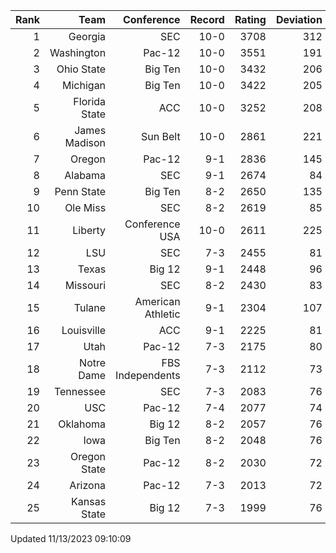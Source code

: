| Rank  | Team                 | Conference           | Record   | Rating | Deviation |
| ---:  | ---:                 | ---:                 | ---:     | ---:   | ---:      |
| 1     | Georgia              | SEC                  | 10-0     | 3708   | 312       |
| 2     | Washington           | Pac-12               | 10-0     | 3551   | 191       |
| 3     | Ohio State           | Big Ten              | 10-0     | 3432   | 206       |
| 4     | Michigan             | Big Ten              | 10-0     | 3422   | 205       |
| 5     | Florida State        | ACC                  | 10-0     | 3252   | 208       |
| 6     | James Madison        | Sun Belt             | 10-0     | 2861   | 221       |
| 7     | Oregon               | Pac-12               | 9-1      | 2836   | 145       |
| 8     | Alabama              | SEC                  | 9-1      | 2674   | 84        |
| 9     | Penn State           | Big Ten              | 8-2      | 2650   | 135       |
| 10    | Ole Miss             | SEC                  | 8-2      | 2619   | 85        |
| 11    | Liberty              | Conference USA       | 10-0     | 2611   | 225       |
| 12    | LSU                  | SEC                  | 7-3      | 2455   | 81        |
| 13    | Texas                | Big 12               | 9-1      | 2448   | 96        |
| 14    | Missouri             | SEC                  | 8-2      | 2430   | 83        |
| 15    | Tulane               | American Athletic    | 9-1      | 2304   | 107       |
| 16    | Louisville           | ACC                  | 9-1      | 2225   | 81        |
| 17    | Utah                 | Pac-12               | 7-3      | 2175   | 80        |
| 18    | Notre Dame           | FBS Independents     | 7-3      | 2112   | 73        |
| 19    | Tennessee            | SEC                  | 7-3      | 2083   | 76        |
| 20    | USC                  | Pac-12               | 7-4      | 2077   | 74        |
| 21    | Oklahoma             | Big 12               | 8-2      | 2057   | 76        |
| 22    | Iowa                 | Big Ten              | 8-2      | 2048   | 76        |
| 23    | Oregon State         | Pac-12               | 8-2      | 2030   | 72        |
| 24    | Arizona              | Pac-12               | 7-3      | 2013   | 72        |
| 25    | Kansas State         | Big 12               | 7-3      | 1999   | 76        |

Updated 11/13/2023 09:10:09
